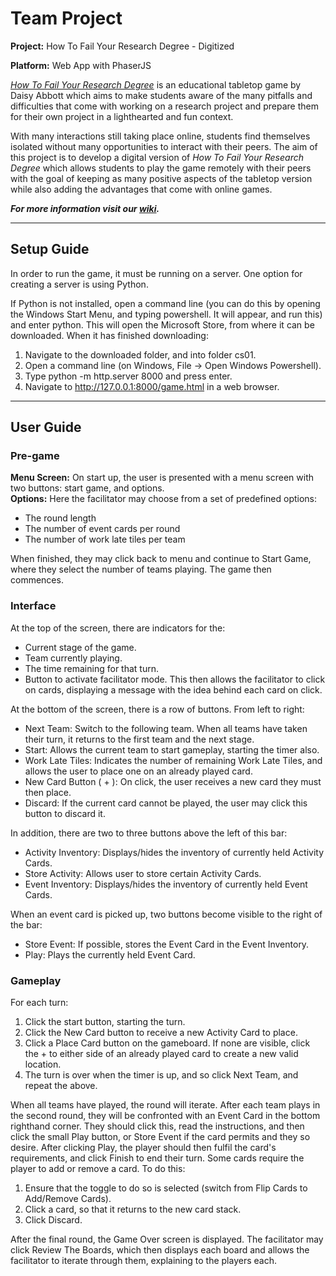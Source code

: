 # Team Project

**Project:** How To Fail Your Research Degree - Digitized

**Platform:** Web App with PhaserJS

[*How To Fail Your Research Degree*](http://howtofailyourresearchdegree.com/) is an educational tabletop game by Daisy Abbott which aims to make students aware of the many pitfalls and difficulties that come with working on a research project and prepare them for their own project in a lighthearted and fun context.

With many interactions still taking place online, students find themselves isolated without many opportunities to interact with their peers. The aim of this project is to develop a digital version of *How To Fail Your Research Degree* which allows students to play the game remotely with their peers with the goal of keeping as many positive aspects of the tabletop version while also adding the advantages that come with online games.
  

***For more information visit our [wiki](https://stgit.dcs.gla.ac.uk/team-project-h/2021/cs01/cs01-main/-/wikis/home).***

  

---

## Setup Guide
In order to run the game, it must be running on a server. One option for creating a server is using Python.

If Python is not installed, open a command line (you can do this by opening the Windows Start Menu, and typing powershell. It will appear, and run this) and enter python. This will open the Microsoft Store, from where it can be downloaded. When it has finished downloading:

1. Navigate to the downloaded folder, and into folder cs01. 
2. Open a command line (on Windows, File -> Open Windows Powershell).
3. Type python -m http.server 8000 and press enter.
4. Navigate to http://127.0.0.1:8000/game.html in a web browser.

---

## User Guide

### Pre-game
**Menu Screen:** On start up, the user is presented with a menu screen with two buttons: start game, and options.  
**Options:** Here the facilitator may choose from a set of predefined options:
* The round length
* The number of event cards per round
* The number of work late tiles per team

When finished, they may click back to menu and continue to Start Game, where they select the number of teams playing. The game then commences.

### Interface
At the top of the screen, there are indicators for the: 
* Current stage of the game.
* Team currently playing.
* The time remaining for that turn.
* Button to activate facilitator mode. This then allows the facilitator to click on cards, displaying a message with the idea behind each card on click.

At the bottom of the screen, there is a row of buttons. From left to right:
* Next Team: Switch to the following team. When all teams have taken their turn, it returns to the first team and the next stage.
* Start: Allows the current team to start gameplay, starting the timer also.
* Work Late Tiles: Indicates the number of remaining Work Late Tiles, and allows the user to place one on an already played card.
* New Card Button ( + ): On click, the user receives a new card they must then place.
* Discard: If the current card cannot be played, the user may click this button to discard it.

In addition, there are two to three buttons above the left of this bar:
* Activity Inventory: Displays/hides the inventory of currently held Activity Cards.
* Store Activity: Allows user to store certain Activity Cards.
* Event Inventory: Displays/hides the inventory of currently held Event Cards.

When an event card is picked up, two buttons become visible to the right of the bar:
* Store Event: If possible, stores the Event Card in the Event Inventory.
* Play: Plays the currently held Event Card.

### Gameplay
For each turn:
1. Click the start button, starting the turn.
2. Click the New Card button to receive a new Activity Card to place.
3. Click a Place Card button on the gameboard. If none are visible, click the + to either side of an already played card to create a new valid location.
4. The turn is over when the timer is up, and so click Next Team, and repeat the above.

When all teams have played, the round will iterate. After each team plays in the second round, they will be confronted with an Event Card in the bottom righthand corner. They should click this, read the instructions, and then click the small Play button, or Store Event if the card permits and they so desire. After clicking Play, the player should then fulfil the card's requirements, and click Finish to end their turn. Some cards require the player to add or remove a card. To do this:
 1. Ensure that the toggle to do so is selected (switch from Flip Cards to Add/Remove Cards). 
 2. Click a card, so that it returns to the new card stack.
 3. Click Discard. 

After the final round, the Game Over screen is displayed. The facilitator may click Review The Boards, which then displays each board and allows the facilitator to iterate through them, explaining to the players each.
